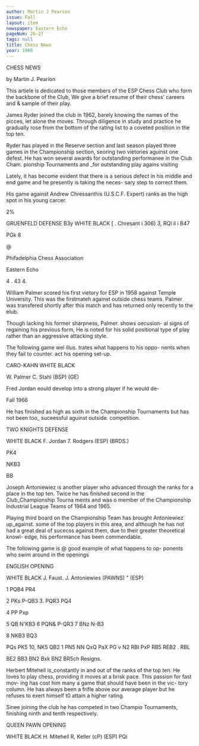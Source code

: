 ```yaml
---
author: Martin J Pearson
issue: Fall
layout: item
newspaper: Eastern Echo
pageNum: 26-27
tags: null
title: Chess News
year: 1966
---
```


CHESS NEWS

by Martin J. Pearion

This artiele is dedicated to those members of the ESP Chess Club who form the backbone of the Club, We give a brief resume of their chess’ careers and & sample of their play.

James Ryder joined the club in 1962, barely knowing the names of the picces, let alone the moves. Through diligence in study and practice he gradually rose from the bottom of the rating list to a coveted position in the top ten.

Ryder has played in the Reserve section and last season played three games in the Championship section, seoring two vietories aguinst one defest. He has won several awards for outstanding performanee in the Club Cham. pionship Tournaments and _for outstanding play agains visiting

Lately, it has become evident that there is a serious defect in his middle and end game and he presently is taking the neces- sary step to correct them.

His game against Andrew Chressanthis (U.S.C.F. Expert) ranks as the high spot in his young carcer.

2%

GRUENFELD DEFENSE B3y WHITE BLACK [ . Chresant i 306) 3, RQl il i B47

PGk 8

@

Phifadelphia Chess Association

Eastern Echo


4 . 43 4.

William Palmer scored his first vietory for ESP in 1958 against Temple University. This was the firstmateh against outside chess teams. Palmer was transfered shortly after this match and has returned only recently to the elub.

Though lacking his former sharpness, Palmer. shows oecusion- al signs of regaining his previous form, He is noted for his solid positional type of play rather than an aggressive attacking style.

The following game wel illus. trates what happens to his oppo- nents when they fail to counter. act his opening set-up.

CARO-KAHN WHITE BLACK

W. Palmer C. Stahl (BSP) (GE)

Fred Jordan eould develop into a strong player if he would de-

Fall 1966

He has finished as high as sixth in the Championship Tournaments but has not been too_ suceessful aguinst outside. competition.

TWO KNIGHTS DEFENSE

WHITE BLACK F. Jordan 7. Rodgers (ESP) (BRDS.)

PK4

NKB3

BB

Joseph Antoniewiez is another player who advanced through the ranks for a place in the top ten. Twice he has finished second in the Club_Championship Tourna ments and was o member of the Championship Industrial League Teams of 1964 and 1965.

Playing third board on the Championship Team has brought Antoniewiez up_against. some of the top players in this area, and although he has not had a great deal of sucecss against them, due to their greater theoretical knowl- edge, his performance has been commendable.

The following game is @ good example of what happens to op- ponents who swim around in the openings

ENGLISH OPENING

WHITE BLACK J. Faust. J. Antoniewies (PAWNS) " (ESP)

1 PQB4 PR4

2 PKs P-QB3 3. PQR3 PQ4

4 PP Pxp

5 QB N'KB3 6 PQN& P-QR3 7 BNz N-B3

8 NKB3 BQ3

PQs PK5 10, NK5 QB2 1 PN5 NN
QxQ PaX PG v N2 RBI PxP RB5 REB2 . RBL

BE2 BB3 BN2 Bxk BN2 BR5ch Resigns.

Herbert Mitehell is_constantly in and out of the ranks of the top ten. He loves to play chess, providing it moves at a brisk pace. This passion for fast mov- ing has cost him many a game that should have been in the vic- tory column. He has always been a frifle above our average player but he refuses to exert himself t0 attain a higher rating.

Sinee joining the club he has competed in two Champio Tournaments, finishing ninth and tenth respectively.

QUEEN PAWN OPENING

WHITE BLACK H. Mitehell R, Keller (cP) (ESP) PQi